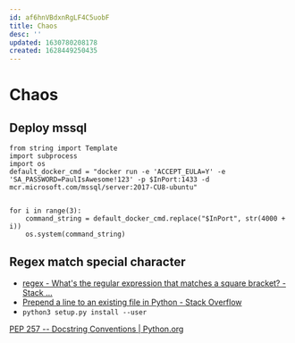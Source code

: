 ```yaml
---
id: af6hnVBdxnRgLF4C5uobF
title: Chaos
desc: ''
updated: 1630780208178
created: 1628449250435
---
```

# Chaos
Deploy mssql
------------

    from string import Template 
    import subprocess
    import os
    default_docker_cmd = "docker run -e 'ACCEPT_EULA=Y' -e 'SA_PASSWORD=PaulIsAwesome!123' -p $InPort:1433 -d mcr.microsoft.com/mssql/server:2017-CU8-ubuntu"
    
    
    for i in range(3):
        command_string = default_docker_cmd.replace("$InPort", str(4000 + i))
        os.system(command_string)
    

Regex match special character
-----------------------------

*   [regex - What's the regular expression that matches a square bracket? - Stack ...](https://stackoverflow.com/questions/928072/whats-the-regular-expression-that-matches-a-square-bracket)
*   [Prepend a line to an existing file in Python - Stack Overflow](https://stackoverflow.com/questions/4454298/prepend-a-line-to-an-existing-file-in-python)
*   `python3 setup.py install --user`

[PEP 257 -- Docstring Conventions | Python.org](https://www.python.org/dev/peps/pep-0257/)

